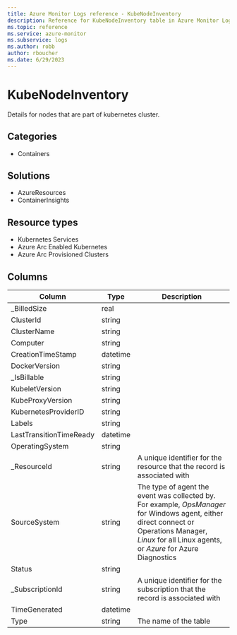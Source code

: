 ```yaml
---
title: Azure Monitor Logs reference - KubeNodeInventory
description: Reference for KubeNodeInventory table in Azure Monitor Logs.
ms.topic: reference
ms.service: azure-monitor
ms.subservice: logs
ms.author: robb
author: rboucher
ms.date: 6/29/2023
---
```


# KubeNodeInventory

 Details for nodes that are part of kubernetes cluster.

## Categories

- Containers
## Solutions

- AzureResources
- ContainerInsights
## Resource types

- Kubernetes Services
- Azure Arc Enabled Kubernetes
- Azure Arc Provisioned Clusters




## Columns

| Column | Type | Description |
| --- | --- | --- |
| _BilledSize | real |  |
| ClusterId | string |  |
| ClusterName | string |  |
| Computer | string |  |
| CreationTimeStamp | datetime |  |
| DockerVersion | string |  |
| _IsBillable | string |  |
| KubeletVersion | string |  |
| KubeProxyVersion | string |  |
| KubernetesProviderID | string |  |
| Labels | string |  |
| LastTransitionTimeReady | datetime |  |
| OperatingSystem | string |  |
| _ResourceId | string | A unique identifier for the resource that the record is associated with |
| SourceSystem | string | The type of agent the event was collected by. For example, *OpsManager* for Windows agent, either direct connect or Operations Manager, *Linux* for all Linux agents, or *Azure* for Azure Diagnostics |
| Status | string |  |
| _SubscriptionId | string | A unique identifier for the subscription that the record is associated with |
| TimeGenerated | datetime |  |
| Type | string | The name of the table |
